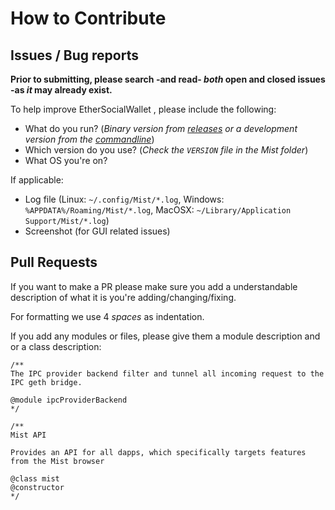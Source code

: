 # How to Contribute

## Issues / Bug reports

**Prior to submitting, please search -and read- _both_ open and closed issues -as _it_ may already exist.**

To help improve EtherSocialWallet , please include the following:

- What do you run?  (_Binary version from [releases](https://github.com/ethersocial/ethersocialwallet/releases) or a development version from the [commandline](https://github.com/ethersocial/ethersocialwallet#run-mist)_)
- Which version do you use? (_Check the `VERSION` file in the Mist folder_)
- What OS you're on?

If applicable:

- Log file (Linux: `~/.config/Mist/*.log`, Windows: `%APPDATA%/Roaming/Mist/*.log`, MacOSX: `~/Library/Application Support/Mist/*.log`)
- Screenshot (for GUI related issues)


## Pull Requests

If you want to make a PR please make sure you add a understandable description of what it is you're adding/changing/fixing.

For formatting we use 4 *spaces* as indentation.

If you add any modules or files, please give them a module description and or a class description:

```
/**
The IPC provider backend filter and tunnel all incoming request to the IPC geth bridge.

@module ipcProviderBackend
*/

/**
Mist API

Provides an API for all dapps, which specifically targets features from the Mist browser

@class mist
@constructor
*/
```

